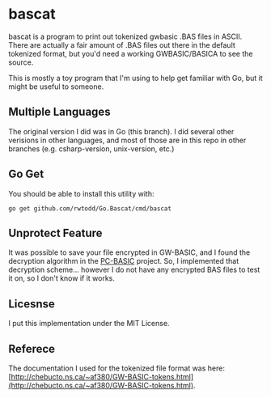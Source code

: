 # bascat

bascat is a program to print out tokenized gwbasic .BAS files in ASCII.  There are 
actually a fair amount of .BAS files out there in the default tokenized format, 
but you'd need a working GWBASIC/BASICA to see the source.

This is mostly a toy program that I'm using to help get familiar with
Go, but it might be useful to someone.  

## Multiple Languages

The original version I did was in Go (this branch). I did several other verisions in
other languages, and most of those
are in this repo in other branches (e.g. csharp-version, unix-version, etc.)

## Go Get

You should be able to install this utility with:

    go get github.com/rwtodd/Go.Bascat/cmd/bascat


## Unprotect Feature

It was possible to save your file encrypted in GW-BASIC, and I found the decryption
algorithm in the [PC-BASIC](http://sourceforge.net/p/pcbasic/wiki/Home/) project. So,
I implemented that decryption scheme... however I do not have any encrypted BAS files
to test it on, so I don't know if it works.


## Licesnse

I put this implementation under the MIT License. 

## Referece

The documentation I used for the tokenized file format was
here: [http://chebucto.ns.ca/~af380/GW-BASIC-tokens.html](http://chebucto.ns.ca/~af380/GW-BASIC-tokens.html).


